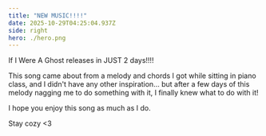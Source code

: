 ```yaml
---
title: "NEW MUSIC!!!!"
date: 2025-10-29T04:25:04.937Z
side: right
hero: ./hero.png
---
```


If I Were A Ghost releases in JUST 2 days!!!!

This song came about from a melody and chords I got while sitting in piano class, and I didn't have any other inspiration... but after a few days of this melody nagging me to do something with it, I finally knew what to do with it!

I hope you enjoy this song as much as I do.

Stay cozy <3
